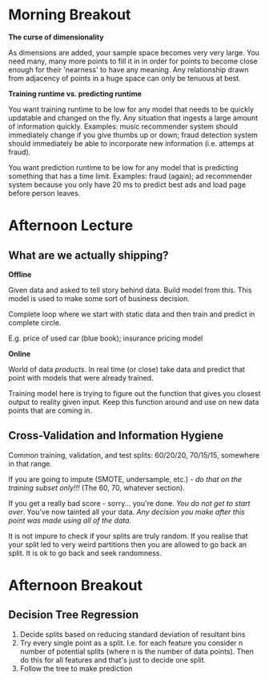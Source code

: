 # Morning Breakout

__The curse of dimensionality__

As dimensions are added, your sample space becomes very very large. You need many, many more points to fill it in in order for points to become close enough for their 'nearness' to have any meaning. Any relationship drawn from adjacency of points in a huge space can only be tenuous at best.

__Training runtime vs. predicting runtime__

You want training runtime to be low for any model that needs to be quickly updatable and changed on the fly. Any situation that ingests a large amount of information quickly. Examples: music recommender system should immediately change if you give thumbs up or down; fraud detection system should immediately be able to incorporate new information (i.e. attemps at fraud).

You want prediction runtime to be low for any model that is predicting something that has a time limit. Examples: fraud (again); ad recommender system because you only have 20 ms to predict best ads and load page before person leaves.

# Afternoon Lecture

## What are we actually shipping?

__Offline__

Given data and asked to tell story behind data. Build model from this. This model is used to make some sort of business decision.

Complete loop where we start with static data and then train and predict in complete circle.

E.g. price of used car (blue book); insurance pricing model

__Online__

World of data _products_. In real time (or close) take data and predict that point with models that were already trained.

Training model here is trying to figure out the function that gives you closest output to reality given input. Keep this function around and use on new data points that are coming in.

## Cross-Validation and Information Hygiene

Common training, validation, and test splits: 60/20/20, 70/15/15, somewhere in that range.

If you are going to impute (SMOTE, undersample, etc.) - _do that on the training subset only!!!_ (The 60, 70, whatever section).

If you get a really bad score - sorry... you're done. _You do not get to start over_. You've now tainted all your data. _Any decision you make after this point was made using all of the data._

It is not impure to check if your splits are truly random. If you realise that your split led to very weird partitions then you are allowed to go back an split. It is ok to go back and seek randomness.

# Afternoon Breakout

## Decision Tree Regression

1. Decide splits based on reducing standard deviation of resultant bins
2. Try every single point as a split. I.e. for each feature you consider n number of potential splits (where n is the number of data points). Then do this for all features and that's just to decide one split.
3. Follow the tree to make prediction
